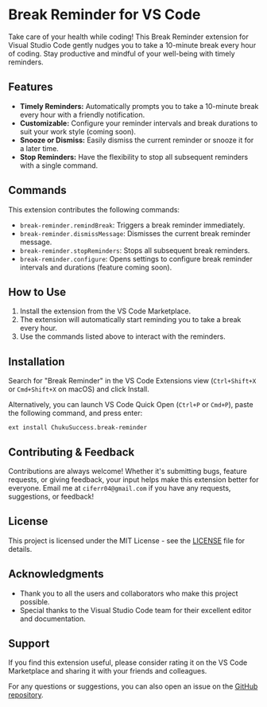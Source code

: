 # Break Reminder for VS Code

Take care of your health while coding! This Break Reminder extension for Visual Studio Code gently nudges you to take a 10-minute break every hour of coding. Stay productive and mindful of your well-being with timely reminders.

## Features

- **Timely Reminders:** Automatically prompts you to take a 10-minute break every hour with a friendly notification.
- **Customizable:** Configure your reminder intervals and break durations to suit your work style (coming soon).
- **Snooze or Dismiss:** Easily dismiss the current reminder or snooze it for a later time.
- **Stop Reminders:** Have the flexibility to stop all subsequent reminders with a single command.

## Commands

This extension contributes the following commands:

- `break-reminder.remindBreak`: Triggers a break reminder immediately.
- `break-reminder.dismissMessage`: Dismisses the current break reminder message.
- `break-reminder.stopReminders`: Stops all subsequent break reminders.
- `break-reminder.configure`: Opens settings to configure break reminder intervals and durations (feature coming soon).

## How to Use

1. Install the extension from the VS Code Marketplace.
2. The extension will automatically start reminding you to take a break every hour.
3. Use the commands listed above to interact with the reminders.

## Installation

Search for "Break Reminder" in the VS Code Extensions view (`Ctrl+Shift+X` or `Cmd+Shift+X` on macOS) and click Install.

Alternatively, you can launch VS Code Quick Open (`Ctrl+P` or `Cmd+P`), paste the following command, and press enter:

`ext install ChukuSuccess.break-reminder`

## Contributing & Feedback

Contributions are always welcome! Whether it's submitting bugs, feature requests, or giving feedback, your input helps make this extension better for everyone.
Email me at `ciferr04@gmail.com` if you have any requests, suggestions, or feedback!

## License

This project is licensed under the MIT License - see the [LICENSE](LICENSE) file for details.

## Acknowledgments

- Thank you to all the users and collaborators who make this project possible.
- Special thanks to the Visual Studio Code team for their excellent editor and documentation.

## Support

If you find this extension useful, please consider rating it on the VS Code Marketplace and sharing it with your friends and colleagues.

For any questions or suggestions, you can also open an issue on the [GitHub repository](https://github.com/ChukuSuccess/break-reminder).
